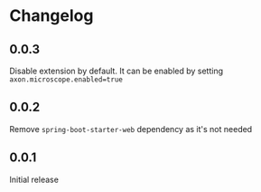 # Changelog

## 0.0.3
Disable extension by default. It can be enabled by setting `axon.microscope.enabled=true`

## 0.0.2
Remove `spring-boot-starter-web` dependency as it's not needed

## 0.0.1

Initial release